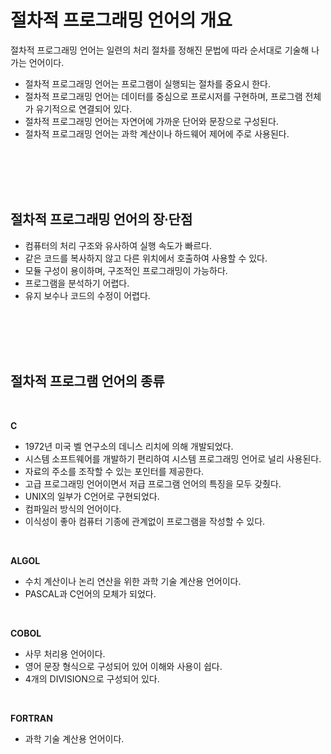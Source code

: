 # 절차적 프로그래밍 언어의 개요
절차적 프로그래밍 언어는 일련의 처리 절차를 정해진 문법에 따라 순서대로 기술해 나가는 언어이다.
- 절차적 프로그래밍 언어는 프로그램이 실행되는 절차를 중요시 한다.
- 절차적 프로그래밍 언어는 데이터를 중심으로 프로시저를 구현하며, 프로그램 전체가 유기적으로 연결되어 있다.
- 절차적 프로그래밍 언어는 자연어에 가까운 단어와 문장으로 구성된다.
- 절차적 프로그래밍 언어는 과학 계산이나 하드웨어 제어에 주로 사용된다.

<br>
<br>
<br>
<br>

## 절차적 프로그래밍 언어의 장∙단점
- 컴퓨터의 처리 구조와 유사하여 실행 속도가 빠르다.
- 같은 코드를 복사하지 않고 다른 위치에서 호출하여 사용할 수 있다.
- 모듈 구성이 용이하며, 구조적인 프로그래밍이 가능하다.
- 프로그램을 분석하기 어렵다.
- 유지 보수나 코드의 수정이 어렵다.

<br>
<br>
<br>
<br>

## 절차적 프로그램 언어의 종류
<br>

**C**
- 1972년 미국 벨 연구소의 데니스 리치에 의해 개발되었다.
- 시스템 소프트웨어를 개발하기 편리하여 시스템 프로그래밍 언어로 널리 사용된다.
- 자료의 주소를 조작할 수 있는 포인터를 제공한다.
- 고급 프로그래밍 언어이면서 저급 프로그램 언어의 특징을 모두 갖췄다.
- UNIX의 일부가 C언어로 구현되었다.
- 컴파일러 방식의 언어이다.
- 이식성이 좋아 컴퓨터 기종에 관계없이 프로그램을 작성할 수 있다.

<br>

**ALGOL**
- 수치 계산이나 논리 연산을 위한 과학 기술 계산용 언어이다.
- PASCAL과 C언어의 모체가 되었다.

<br>

**COBOL**
- 사무 처리용 언어이다.
- 영어 문장 형식으로 구성되어 있어 이해와 사용이 쉽다.
- 4개의 DIVISION으로 구성되어 있다.

<br>

**FORTRAN**
- 과학 기술 계산용 언어이다.

